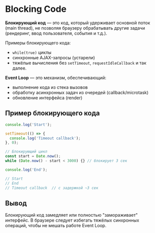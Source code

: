 # Blocking Code

**Блокирующий код** — это код, который удерживает основной поток (main thread), не позволяя браузеру обрабатывать другие задачи (рендеринг, ввод пользователя, события и т.д.).

Примеры блокирующего кода:

* `while(true)` циклы
* синхронные AJAX-запросы (устарели)
* тяжёлые вычисления без `setTimeout`, `requestIdleCallback` и так далее.

**Event Loop** — это механизм, обеспечивающий:

* выполнение кода из стека вызовов
* обработку асинхронных задач из очередей (callback/microtask)
* обновление интерфейса (render)

## Пример блокирующего кода

```js
console.log('Start');

setTimeout(() => {
  console.log('Timeout callback');
}, 0);

// Блокирующий цикл
const start = Date.now();
while (Date.now() - start < 3000) {} // блокирует 3 сек

console.log('End');

// Start  
// End  
// Timeout callback  // с задержкой ~3 сек
```

## Вывод

Блокирующий код замедляет или полностью "замораживает" интерфейс. В браузере следует избегать тяжёлых синхронных операций, чтобы не мешать работе Event Loop.
